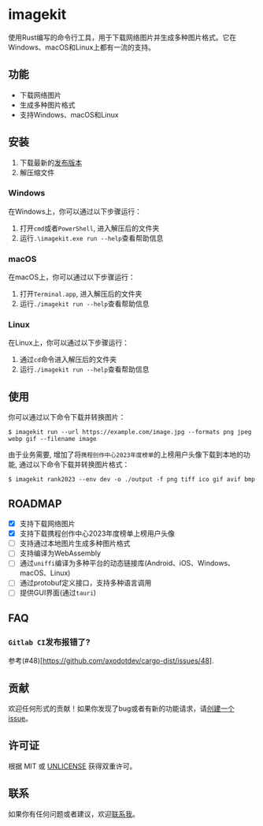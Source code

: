 # imagekit

使用Rust编写的命令行工具，用于下载网络图片并生成多种图片格式。它在Windows、macOS和Linux上都有一流的支持。

## 功能

- 下载网络图片
- 生成多种图片格式
- 支持Windows、macOS和Linux

## 安装

1. 下载最新的[发布版本](https://github.com/fw6/imagekit/releases)
2. 解压缩文件

### Windows

在Windows上，你可以通过以下步骤运行：
1. 打开`cmd`或者`PowerShell`, 进入解压后的文件夹
2. 运行`.\imagekit.exe run --help`查看帮助信息

### macOS

在macOS上，你可以通过以下步骤运行：
1. 打开`Terminal.app`, 进入解压后的文件夹
2. 运行`./imagekit run --help`查看帮助信息


### Linux

在Linux上，你可以通过以下步骤运行：
1. 通过`cd`命令进入解压后的文件夹
2. 运行`./imagekit run --help`查看帮助信息

## 使用

你可以通过以下命令下载并转换图片：
```shell
$ imagekit run --url https://example.com/image.jpg --formats png jpeg webp gif --filename image
```

由于业务需要, 增加了将`携程创作中心2023年度榜单`的上榜用户头像下载到本地的功能, 通过以下命令下载并转换图片格式：
```shell
$ imagekit rank2023 --env dev -o ./output -f png tiff ico gif avif bmp
```

## ROADMAP

- [x] 支持下载网络图片
- [x] 支持下载携程创作中心2023年度榜单上榜用户头像
- [ ] 支持通过本地图片生成多种图片格式
- [ ] 支持编译为WebAssembly
- [ ] 通过`uniffi`编译为多种平台的动态链接库(Android、iOS、Windows、macOS、Linux)
- [ ] 通过protobuf定义接口，支持多种语言调用
- [ ] 提供GUI界面(通过`tauri`)

## FAQ

### `Gitlab CI`发布报错了?

参考(#48)[https://github.com/axodotdev/cargo-dist/issues/48].

## 贡献

欢迎任何形式的贡献！如果你发现了bug或者有新的功能请求，请[创建一个issue](https://git.dev.sh.ctripcorp.com/feng.w/imagekit/-/issues/new)。

## 许可证

根据 MIT 或 [UNLICENSE](https://unlicense.org) 获得双重许可。

## 联系

如果你有任何问题或者建议，欢迎[联系我](https://c.ctrip.cn/s/e/TR036101)。
